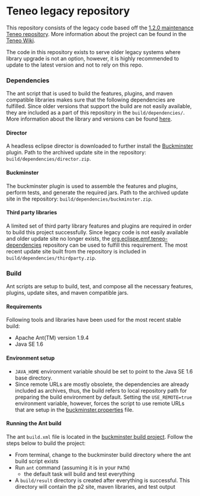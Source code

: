 # Teneo legacy repository

This repository consists of the legacy code based off the [1.2.0 maintenance Teneo repository](https://git.eclipse.org/c/teneo/org.eclipse.emf.teneo.git/log/?h=1.2.0-maintenance). More information about the project can be found in the [Teneo Wiki](http://wiki.eclipse.org/Teneo).

The code in this repository exists to serve older legacy systems where library upgrade is not an option, however, it is highly recommended to update to the latest version and not to rely on this repo.

### Dependencies

The ant script that is used to build the features, plugins, and maven compatible libraries makes sure that the following dependencies are fulfilled. Since older versions that support the build are not easily available, they are included as a part of this repository in the `build/dependencies/`. More information about the library and versions can be found [here](build/dependencies/README.md).

#### Director
A headless eclipse director is downloaded to further install the [Buckminster](https://eclipse.org/buckminster/) plugin. Path to the archived update site in the repository: `build/dependencies/director.zip`.

#### Buckminster
The buckminster plugin is used to assemble the features and plugins, perform tests, and generate the required jars. Path to the archived update site in the repository: `build/dependencies/buckminster.zip`.

#### Third party libraries
A limited set of third party library features and plugins are required in order to build this project successfully. Since legacy code is not easily available and older update site no longer exists, the [org.eclispe.emf.teneo-dependencies](https://github.com/prayasb/org.eclipse.emf.teneo-dependencies) repository can be used to fulfill this requirement. The most recent update site built from the repository is included in `build/dependencies/thirdparty.zip`.

### Build

Ant scripts are setup to build, test, and compose all the necessary features, plugins, update sites, and maven compatible jars.

#### Requirements
Following tools and libraries have been used for the most recent stable build:
- Apache Ant(TM) version 1.9.4
- Java SE 1.6

#### Environment setup
- `JAVA_HOME` environment variable should be set to point to the Java SE 1.6 base directory.
- Since remote URLs are mostly obsolete, the dependencies are already included as archives, thus, the build refers to local repository path for preparing the build environment by default. Setting the `USE_REMOTE=true` environment variable, however, forces the script to use remote URLs that are setup in the [buckminster.properties](build/org.eclipse.emf.teneo.releng.buckminster/buckminster.properties) file.

#### Running the Ant build
The ant `build.xml` file is located in the [buckminster build project](build/org.eclipse.emf.teneo.releng.buckminster). Follow the steps below to build the project:
- From terminal, change to the buckminster build directory where the ant build script exists
- Run `ant` command (assuming it is in your `PATH`)
  - the default task will build and test everything
- A `build/result` directory is created after everything is successful. This directory will contain the p2 site, maven libraries, and test output
